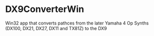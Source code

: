 # DX9ConverterWin
Win32 app that converts pathces from the later Yamaha 4 Op Synths (DX100, DX21, DX27, DX11 and TX81Z) to the DX9
